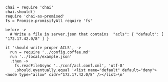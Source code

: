     chai = require 'chai'
    chai.should()
    require 'chai-as-promised'
    fs = Promise.promisifyAll require 'fs'

    before ->
      # Write a file in server.json that contains  "acls": { "default": [ "172.17.42.0/8" ] }

    it 'should write proper ACLS', ->
      run = require '../config.coffee.md'
      run '../local/example.json'
      .then ->
        fs.readFileAsync '../conf/acl.conf.xml', 'utf-8'
        .should.eventually.equal '<list name="default" default="deny"><node type="allow" cidr="172.17.42.0/8" /></list>\n'
